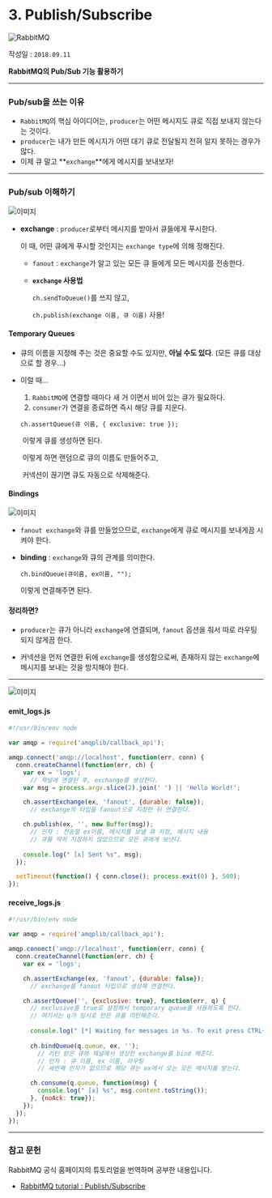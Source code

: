 # 3. Publish/Subscribe

![RabbitMQ](https://blogfiles.pstatic.net/MjAxODA5MTFfMjE4/MDAxNTM2NjQ2NDE4NDY4.NZZl0OeDAjlIZxVKVinYvGHMWBEQd8ldAuBh14Ieeo0g.QEVZExemlx_CIfIH36pOZtGydl5GzxFEPoO3Mb11Mscg.PNG.3457soso/1280px-RabbitMQ_logo.png)

작성일 : ```2018.09.11```

**RabbitMQ의 Pub/Sub 기능 활용하기**



___

### Pub/sub을 쓰는 이유

- ```RabbitMQ```의 핵심 아이디어는, ```producer```는 어떤 메시지도 큐로 직접 보내지 않는다는 것이다.
- ```producer```는 내가 만든 메시지가 어떤 대기 큐로 전달될지 전혀 알지 못하는 경우가 많다.
- 이제 큐 말고 **```exchange```**에게 메시지를 보내보자!



___

### Pub/sub 이해하기

![이미지](https://blogfiles.pstatic.net/MjAxODA5MTFfMjI1/MDAxNTM2NjUxMzQzNjg2.J_o2dsHPYPXzw8k9gdOHWQYhtEWw8lZWA-r9rJyecU4g.O4rqHjfcKz0aNCoWdLxefn1OslDCwszsOUDUTcG41v0g.JPEG.3457soso/exchanges.jpg)

- **exchange** : ```producer```로부터 메시지를 받아서 큐들에게 푸시한다.

  이 때, 어떤 큐에게 푸시할 것인지는 ```exchange type```에 의해 정해진다.

  - ```fanout``` : ```exchange```가 알고 있는 모든 큐 들에게 모든 메시지를 전송한다.

  - **```exchange``` 사용법**

    ```ch.sendToQueue()```를 쓰지 않고,

    ```ch.publish(exchange 이름, 큐 이름)``` 사용!



#### Temporary Queues

- 큐의 이름을 지정해 주는 것은 중요할 수도 있지만, **아닐 수도 있다**. (모든 큐를 대상으로 할 경우...)

- 이럴 때...

  1. ```RabbitMQ```에 연결할 때마다 새 거 이면서 비어 있는 큐가 필요하다.
  2. ```consumer```가 연결을 종료하면 즉시 해당 큐를 지운다.

  ```ch.assertQueue(큐 이름, { exclusive: true });```

  ​	이렇게 큐를 생성하면 된다.

  ​	이렇게 하면 랜덤으로 큐의 이름도 만들어주고,

  ​	커넥션이 끊기면 큐도 자동으로 삭제해준다.



#### Bindings

![이미지](https://blogfiles.pstatic.net/MjAxODA5MTFfODAg/MDAxNTM2NjUxMzQyMzIz.ns6EVOF3nAn2vulzuDS4UTk1bKQ3ix1ugUZ8sm00lzAg.Bv-0aK8dwmTNZRKzPcNV9c1pBFkH56mBP5BZhQL_j0sg.JPEG.3457soso/bindings.jpg)

- ```fanout exchange```와 큐를 만들었으므로, ```exchange```에게 큐로 메시지를 보내게끔 시켜야 한다.

- **binding** : ```exchange```와 큐의 관계를 의미한다.

  ```ch.bindQueue(큐이름, ex이름, "");```

  이렇게 연결해주면 된다.



####  정리하면?

- ```producer```는 큐가 아니라 ```exchange```에 연결되며, ```fanout``` 옵션을 줘서 따로 라우팅 되지 않게끔 한다.

- 커넥션을 먼저 연결한 뒤에 ```exchange```를 생성함으로써, 존재하지 않는 ```exchange```에 메시지를 보내는 것을 방지해야 한다.

  

____

![이미지](https://blogfiles.pstatic.net/MjAxODA5MTFfMjQ2/MDAxNTM2NjUxMzQ2NTI0.itpLun74XkBik5LbaOMzDFMbjLPk2-18ZzijM8rcfKQg.AL7uBA9EWRUxGjmq5yy1ezm3SCWuaXFcgiYgNG_yDHog.JPEG.3457soso/python-three-overall.jpg)

#### emit_logs.js

```javascript
#!/usr/bin/env node

var amqp = require('amqplib/callback_api');

amqp.connect('amqp://localhost', function(err, conn) {
  conn.createChannel(function(err, ch) {
    var ex = 'logs';
      // 채널에 연결된 후, exchange를 생성한다.
    var msg = process.argv.slice(2).join(' ') || 'Hello World!';

    ch.assertExchange(ex, 'fanout', {durable: false});
      // exchange의 타입을 fanout으로 지정한 뒤 연결한다.

    ch.publish(ex, '', new Buffer(msg));
      // 인자 : 전송할 ex이름, 메시지를 보낼 큐 지정, 메시지 내용
      // 큐를 딱히 지정하지 않았으므로 모든 큐에게 보낸다.
      
    console.log(" [x] Sent %s", msg);
  });

  setTimeout(function() { conn.close(); process.exit(0) }, 500);
});
```



#### receive_logs.js

```javascript
#!/usr/bin/env node

var amqp = require('amqplib/callback_api');

amqp.connect('amqp://localhost', function(err, conn) {
  conn.createChannel(function(err, ch) {
    var ex = 'logs';

    ch.assertExchange(ex, 'fanout', {durable: false});
      // exchange를 fanout 타입으로 생성해 연결한다.

    ch.assertQueue('', {exclusive: true}, function(err, q) {
      // exclusive를 true로 설정해서 temporary queue를 사용하도록 한다.
      // 여기서는 q가 임시로 만든 큐를 리턴해준다.
    
      console.log(" [*] Waiting for messages in %s. To exit press CTRL+C", q.queue);
      
      ch.bindQueue(q.queue, ex, '');
        // 리턴 받은 큐와 채널에서 생성한 exchange를 bind 해준다.
        // 인자 : 큐 이름, ex 이름, 라우팅
        // 세번째 인자가 없으므로 해당 큐는 ex에서 오는 모든 메시지를 받는다.

      ch.consume(q.queue, function(msg) {
        console.log(" [x] %s", msg.content.toString());
      }, {noAck: true});
    });
  });
});
```



___

### 참고 문헌

RabbitMQ 공식 홈페이지의 튜토리얼을 번역하며 공부한 내용입니다.

- [RabbitMQ tutorial : Publish/Subscribe](https://www.rabbitmq.com/tutorials/tutorial-three-javascript.html)